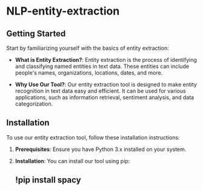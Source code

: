 # NLP-entity-extraction
## Getting Started

Start by familiarizing yourself with the basics of entity extraction:

- **What is Entity Extraction?**: Entity extraction is the process of identifying and classifying named entities in text data. These entities can include people's names, organizations, locations, dates, and more.

- **Why Use Our Tool?**: Our entity extraction tool is designed to make entity recognition in text data easy and efficient. It can be used for various applications, such as information retrieval, sentiment analysis, and data categorization.

## Installation

To use our entity extraction tool, follow these installation instructions:

1. **Prerequisites**: Ensure you have Python 3.x installed on your system.

2. **Installation**: You can install our tool using pip:
   ## !pip install spacy 

